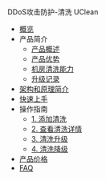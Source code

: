 <div class="sidebar_title"> DDoS攻击防护-清洗 UClean</div>

* [概览](/clean/README)
* 产品简介
    * [产品概述](/clean/concepts/overview) 
    * [产品优势](/clean/concepts/advantage)
    * [机房清洗能力](/clean/concepts/protect)
    * [升级记录](/clean/concepts/change)
* [架构和原理简介](/clean/architecture)
* [快速上手](/clean/common) 
* 操作指南
    * [1. 添加清洗](/clean/opintro/add)
    * [2. 查看清洗详情](/clean/opintro/details)
    * [3. 清洗升级](/clean/opintro/upgrade)
    * [4. 清洗降级](/clean/opintro/degrade)
* [产品价格](/clean/price)
* [FAQ](/clean/faq)

   
    
   
   
    
        